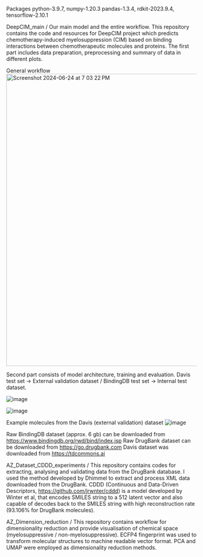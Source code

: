 Packages
python-3.9.7, numpy-1.20.3 pandas-1.3.4, rdkit-2023.9.4, tensorflow-2.10.1



DeepCIM_main / 
Our main model and the entire workflow. This repository contains the code and resources for DeepCIM project which predicts chemotherapy-induced myelosuppression (CIM) based on binding interactions between chemotherapeutic molecules and proteins. The first part includes data preparation, preprocessing and summary of data in different plots. 

General workflow
<img width="774" alt="Screenshot 2024-06-24 at 7 03 22 PM" src="https://github.com/tlee23-ic/AZ-project-2023-2024/assets/151794938/751d5a09-6a58-435f-980c-7253ff9dc15a">


Second part consists of model architecture, training and evaluation. Davis test set -> External validation dataset / BindingDB test set -> Internal test dataset.

![image](https://github.com/tlee23-ic/AZ-project-2023-2024/assets/151794938/166f86a5-8857-4fa3-9e49-85977eba600b)

![image](https://github.com/tlee23-ic/AZ-project-2023-2024/assets/151794938/874c7c16-1f15-4d9b-bf6b-1043d08f8e3c)


Example molecules from the Davis (external validation) dataset
![image](https://github.com/tlee23-ic/AZ-project-2023-2024/assets/151794938/4d2d3c9d-6792-48c5-8468-685c2df89534)


Raw BindingDB dataset (approx. 6 gb) can be downloaded from https://www.bindingdb.org/rwd/bind/index.jsp
Raw DrugBank dataset can be downloaded from https://go.drugbank.com
Davis dataset was downloaded from https://tdcommons.ai


AZ_Dataset_CDDD_experiments / 
This repository contains codes for extracting, analysing and validating data from the DrugBank database. I used the method developed by Dhimmel to extract and process XML data downloaded from the DrugBank. CDDD (Continuous and Data-Driven Descriptors, https://github.com/jrwnter/cddd) is a model developed by Winter et al, that encodes SMILES string to a 512 latent vector and also capable of decodes back to the SMILES string with high reconstruction rate (93.106% for DrugBank molecules).


AZ_Dimension_reduction / 
This repository contains workflow for dimensionality reduction and provide visualisation of chemical space (myelosuppressive / non-myelosuppressive). ECFP4 fingerprint was used to transform molecular structures to machine readable vector format. PCA and UMAP were employed as dimensionality reduction methods.
